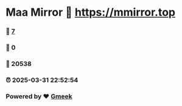 # Maa Mirror :link: https://mmirror.top 
### :page_facing_up: [7](https://mmirror.top/tag.html) 
### :speech_balloon: 0 
### :hibiscus: 20538 
### :alarm_clock: 2025-03-31 22:52:54 
### Powered by :heart: [Gmeek](https://github.com/Meekdai/Gmeek)
